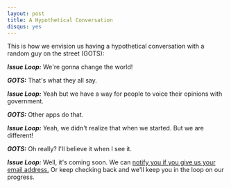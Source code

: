 ```yaml
---
layout: post
title: A Hypothetical Conversation
disqus: yes
---
```


This is how we envision us having a hypothetical conversation with a random guy on the street (GOTS):

**_Issue Loop:_** We're gonna change the world! 

**_GOTS:_** That's what they all say. 

**_Issue Loop:_** Yeah but we have a way for people to voice their opinions with government. 

**_GOTS:_** Other apps do that. 

**_Issue Loop:_** Yeah, we didn't realize that when we started. But we are different! 

**_GOTS:_** Oh really? I'll believe it when I see it.

**_Issue Loop:_** Well, it's coming soon. We can [notify you if you give us your email address.](http://issueloop.com) Or keep checking back and we'll keep you in the loop on our progress.


